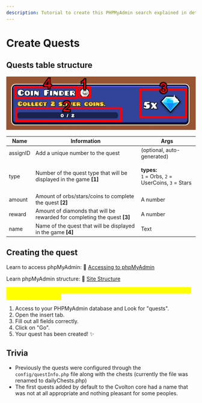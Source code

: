 ```yaml
---
description: Tutorial to create this PHPMyAdmin search explained in detail
---
```


# Create Quests

## Quests table structure

![Map Pack capture in game](../.gitbook/assets/a-quests-img0.jpg)

| Name     | Information                                                                | Args                                                                                                        |
| -------- | -------------------------------------------------------------------------- | ----------------------------------------------------------------------------------------------------------- |
| assignID | Add a unique number to the quest                                           | (optional, auto-generated)                                                                                  |
| type     | Number of the quest type that will be displayed in the game **\[1]**       | <p><strong>types:</strong><br><code>1</code> = Orbs, <code>2</code> = UserCoins, <code>3</code> = Stars</p> |
| amount   | Amount of orbs/stars/coins to complete the quest **\[2]**                  | A number                                                                                                    |
| reward   | Amount of diamonds that will be rewarded for completing the quest **\[3]** | A number                                                                                                    |
| name     | Name of the quest that will be displayed in the game **\[4]**              | Text                                                                                                        |

## Creating the quest

Learn to access phpMyAdmin: 🔐 [Accessing to phpMyAdmin](site-structure.md)

Learn phpMyAdmin structure: 🔐 [Site Structure](site-structure.md)

<mark style="color:yellow;">⚠ You are required to add a minimum of 3 quests, otherwise the game will not display any quest.</mark>

1. Access to your PHPMyAdmin database and Look for "quests".
2. Open the insert tab.
3. Fill out all fields correctly.
4. Click on "Go".
5. Your quest has been created! ✨

## Trivia

* Previously the quests were configured through the `config/questInfo.php` file along with the chests (currently the file was renamed to dailyChests.php)
* The first quests added by default to the Cvolton core had a name that was not at all appropriate and nothing pleasant for some peoples.
